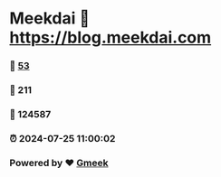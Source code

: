# Meekdai :link: https://blog.meekdai.com 
### :page_facing_up: [53](https://blog.meekdai.com/tag.html) 
### :speech_balloon: 211 
### :hibiscus: 124587 
### :alarm_clock: 2024-07-25 11:00:02 
### Powered by :heart: [Gmeek](https://github.com/Meekdai/Gmeek)
